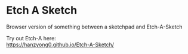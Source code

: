 # Etch A Sketch

Browser version of something between a sketchpad and Etch-A-Sketch

Try out Etch-A here:  
https://hanzyong0.github.io/Etch-A-Sketch/
